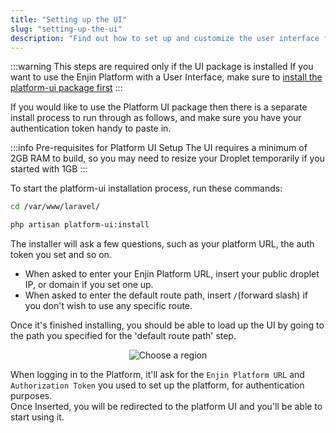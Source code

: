 ```yaml
---
title: "Setting up the UI"
slug: "setting-up-the-ui"
description: "Find out how to set up and customize the user interface for Enjin’s platform, improving user experience and functionality."
---
```

:::warning This steps are required only if the UI package is installed
If you want to use the Enjin Platform with a User Interface, make sure to [install the platform-ui package first](/02-tutorials/04-going-open-source/03-cloud-installation/03-installing-additional-packages.md)
:::

If you would like to use the Platform UI package then there is a separate install process to run through as follows, and make sure you have your authentication token handy to paste in.

:::info Pre-requisites for Platform UI Setup
The UI requires a minimum of 2GB RAM to build, so you may need to resize your Droplet temporarily if you started with 1GB
:::

To start the platform-ui installation process, run these commands:

```bash
cd /var/www/laravel/

php artisan platform-ui:install
```

The installer will ask a few questions, such as your platform URL, the auth token you set and so on.

- When asked to enter your Enjin Platform URL, insert your public droplet IP, or domain if you set one up.
- When asked to enter the default route path, insert `/`(forward slash) if you don't wish to use any specific route.

Once it's finished installing, you should be able to load up the UI by going to the path you specified for the 'default route path' step.

<p align="center">
  <img src={require('./img/setup-configuration.jpg').default} alt="Choose a region" />
</p>

When logging in to the Platform, it'll ask for the `Enjin Platform URL` and `Authorization Token` you used to set up the platform, for authentication purposes.  
Once Inserted, you will be redirected to the platform UI and you'll be able to start using it.
